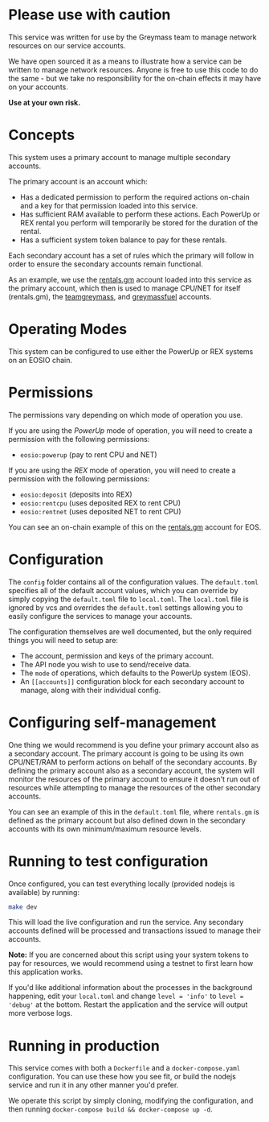 # Please use with caution

This service was written for use by the Greymass team to manage network resources on our service accounts. 

We have open sourced it as a means to illustrate how a service can be written to manage network resources. Anyone is free to use this code to do the same - but we take no responsibility for the on-chain effects it may have on your accounts. 

**Use at your own risk.**

# Concepts

This system uses a primary account to manage multiple secondary accounts. 

The primary account is an account which:

- Has a dedicated permission to perform the required actions on-chain and a key for that permission loaded into this service.
- Has sufficient RAM available to perform these actions. Each PowerUp or REX rental you perform will temporarily be stored for the duration of the rental. 
- Has a sufficient system token balance to pay for these rentals.

Each secondary account has a set of rules which the primary will follow in order to ensure the secondary accounts remain functional.

As an example, we use the [rentals.gm](https://bloks.io/account/rentals.gm) account loaded into this service as the primary account, which then is used to manage CPU/NET for itself (rentals.gm), the [teamgreymass](https://bloks.io/account/teamgreymass), and [greymassfuel](https://bloks.io/account/greymassfuel) accounts.

# Operating Modes

This system can be configured to use either the PowerUp or REX systems on an EOSIO chain.

# Permissions

The permissions vary depending on which mode of operation you use. 

If you are using the *PowerUp* mode of operation, you will need to create a permission with the following permissions:

- `eosio:powerup` (pay to rent CPU and NET)

If you are using the *REX* mode of operation, you will need to create a permission with the following permissions:

- `eosio:deposit` (deposits into REX)
- `eosio:rentcpu` (uses deposited REX to rent CPU)
- `eosio:rentnet` (uses deposited NET to rent CPU)

You can see an on-chain example of this on the [rentals.gm](https://bloks.io/account/rentals.gm#keys) account for EOS.

# Configuration

The `config` folder contains all of the configuration values. The `default.toml` specifies all of the default account values, which you can override by simply copying the `default.toml` file to `local.toml`. The `local.toml` file is ignored by vcs and overrides the `default.toml` settings allowing you to easily configure the services to manage your accounts.

The configuration themselves are well documented, but the only required things you will need to setup are:

- The account, permission and keys of the primary account.
- The API node you wish to use to send/receive data.
- The `mode` of operations, which defaults to the PowerUp system (EOS).
- An `[[accounts]]` configuration block for each secondary account to manage, along with their individual config.

# Configuring self-management

One thing we would recommend is you define your primary account also as a secondary account. The primary account is going to be using its own CPU/NET/RAM to perform actions on behalf of the secondary accounts. By defining the primary account also as a secondary account, the system will monitor the resources of the primary account to ensure it doesn't run out of resources while attempting to manage the resources of the other secondary accounts.

You can see an example of this in the `default.toml` file, where `rentals.gm` is defined as the primary account but also defined down in the secondary accounts with its own minimum/maximum resource levels.

# Running to test configuration

Once configured, you can test everything locally (provided nodejs is available) by running:

```bash
make dev
```

This will load the live configuration and run the service. Any secondary accounts defined will be processed and transactions issued to manage their accounts. 

**Note:** If you are concerned about this script using your system tokens to pay for resources, we would recommend using a testnet to first learn how this application works.

If you'd like additional information about the processes in the background happening, edit your `local.toml` and change `level = 'info'` to `level = 'debug'` at the bottom. Restart the application and the service will output more verbose logs.

# Running in production

This service comes with both a `Dockerfile` and a `docker-compose.yaml` configuration. You can use these how you see fit, or build the nodejs service and run it in any other manner you'd prefer.

We operate this script by simply cloning, modifying the configuration, and then running `docker-compose build && docker-compose up -d`. 
